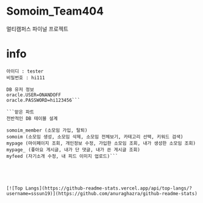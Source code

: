 # Somoim_Team404
멀티캠퍼스 파이널 프로젝트

# info

```테스트용 계정
아이디 : tester
비밀번호 : hi111

DB 유저 정보
oracle.USER=ONANDOFF
oracle.PASSWORD=hi123456```

```맡은 파트
전반적인 DB 테이블 설계

somoim_member (소모임 가입, 탈퇴)
somoim (소모임 생성, 소모임 삭제, 소모임 전체보기, 카테고리 선택, 키워드 검색)
mypage (마이페이지 조회, 개인정보 수정, 가입한 소모임 조회, 내가 생성한 소모임 조회)
mypage_ (좋아요 게시글, 내가 단 댓글, 내가 쓴 게시글 조회)
myfeed (자기소개 수정, 내 피드 이미지 업로드)```





[![Top Langs](https://github-readme-stats.vercel.app/api/top-langs/?username=sssun19)](https://github.com/anuraghazra/github-readme-stats)
